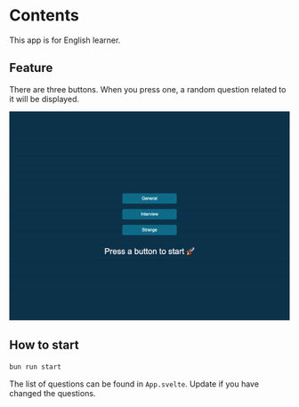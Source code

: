 # Contents

This app is for English learner.

## Feature

There are three buttons. When you press one, a random question related to it will be displayed.

![Watch the video](assets/sample.gif)

## How to start

```sh
bun run start
```

The list of questions can be found in `App.svelte`. Update if you have changed the questions.
